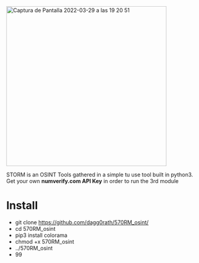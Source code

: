 <img width="422" alt="Captura de Pantalla 2022-03-29 a las 19 20 51" src="https://user-images.githubusercontent.com/58988471/160670502-37320eb5-4bdc-4d84-a9ea-d6cf4deda3b1.png">

STORM is an OSINT Tools gathered in a simple tu use tool built in python3. Get your own __numverify.com API Key__ in order to run the 3rd module

# Install
* git clone https://github.com/dagg0rath/570RM_osint/
* cd 570RM_osint
* pip3 install colorama
* chmod +x 570RM_osint
* ../570RM_osint
* 99
